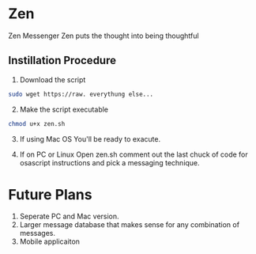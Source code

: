 # Zen
Zen Messenger
Zen puts the thought into being thoughtful 

## Instillation Procedure 

1. Download the script
```bash 
sudo wget https://raw. everythung else...

````
2. Make the script executable
```bash 
chmod u+x zen.sh
```
3. If using Mac OS
You'll be ready to exacute. 

4. If on PC or Linux
Open zen.sh comment out the last chuck of code for osascript instructions and pick a messaging technique. 

# Future Plans 
1. Seperate PC and Mac version. 
2. Larger message database that makes sense for any combination of messages. 
3. Mobile applicaiton 
